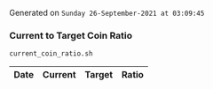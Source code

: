 Generated on `Sunday 26-September-2021 at 03:09:45`

### Current to Target Coin Ratio
`current_coin_ratio.sh`

Date|Current|Target|Ratio
---|---|---|---
